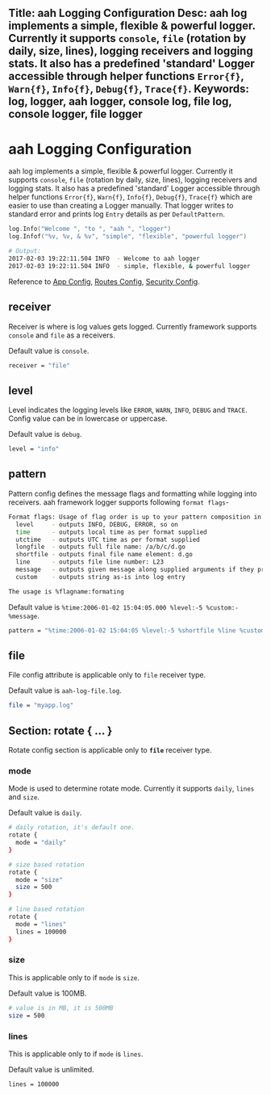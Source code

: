 Title: aah Logging Configuration
Desc: aah log implements a simple, flexible & powerful logger. Currently it supports `console`, `file` (rotation by daily, size,  lines), logging receivers and logging stats. It also has a predefined 'standard' Logger accessible through helper functions `Error{f}`, `Warn{f}`, `Info{f}`, `Debug{f}`, `Trace{f}`.
Keywords: log, logger, aah logger, console log, file log, console logger, file logger
---
# aah Logging Configuration

aah log implements a simple, flexible & powerful logger. Currently it supports `console`, `file` (rotation by daily, size,  lines), logging receivers and logging stats. It also has a predefined 'standard' Logger accessible through helper functions `Error{f}`, `Warn{f}`, `Info{f}`, `Debug{f}`, `Trace{f}` which are easier to use than creating a Logger manually. That logger writes to standard error and prints log `Entry` details as per `DefaultPattern`.

```go
log.Info("Welcome ", "to ", "aah ", "logger")
log.Infof("%v, %v, & %v", "simple", "flexible", "powerful logger")
```

```bash
# Output:
2017-02-03 19:22:11.504 INFO  - Welcome to aah logger
2017-02-03 19:22:11.504 INFO  - simple, flexible, & powerful logger
```

Reference to [App Config](app-config.html), [Routes Config](routes-config.html), [Security Config](security-config.html).

## receiver
Receiver is where is log values gets logged. Currently framework supports `console` and `file` as a receivers.

Default value is `console`.
```bash
receiver = "file"
```

## level
Level indicates the logging levels like `ERROR`, `WARN`, `INFO`, `DEBUG` and `TRACE`. Config value can be in lowercase or uppercase.

Default value is `debug`.
```bash
level = "info"
```

## pattern
Pattern config defines the message flags and formatting while logging into receivers. aah framework logger supports following `format flags`-
```bash
Format flags: Usage of flag order is up to your pattern composition in the config.
  level     - outputs INFO, DEBUG, ERROR, so on
  time      - outputs local time as per format supplied
  utctime   - outputs UTC time as per format supplied
  longfile  - outputs full file name: /a/b/c/d.go
  shortfile - outputs final file name element: d.go
  line      - outputs file line number: L23
  message   - outputs given message along supplied arguments if they present
  custom    - outputs string as-is into log entry

The usage is %flagname:formating
```

Default value is `%time:2006-01-02 15:04:05.000 %level:-5 %custom:- %message`.
```bash
pattern = "%time:2006-01-02 15:04:05 %level:-5 %shortfile %line %custom:- %message"
```

## file
File config attribute is applicable only to `file` receiver type.

Default value is `aah-log-file.log`.
```bash
file = "myapp.log"
```

## Section: rotate { ... }
Rotate config section is applicable only to **`file`** receiver type.

### mode
Mode is used to determine rotate mode. Currently it supports `daily`, `lines` and `size`.

Default value is `daily`.
```bash
# daily rotation, it's default one.
rotate {
  mode = "daily"
}

# size based rotation
rotate {
  mode = "size"
  size = 500
}

# line based rotation
rotate {
  mode = "lines"
  lines = 100000
}
```

### size
This is applicable only to if `mode` is `size`.

Default value is 100MB.
```bash
# value is in MB, it is 500MB
size = 500
```

### lines
This is applicable only to if `mode` is `lines`.

Default value is unlimited.
```bash
lines = 100000
```
